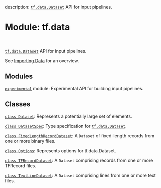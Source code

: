 description: <a href="../tf/data/Dataset.md"><code>tf.data.Dataset</code></a> API for input pipelines.

<div itemscope itemtype="http://developers.google.com/ReferenceObject">
<meta itemprop="name" content="tf.data" />
<meta itemprop="path" content="Stable" />
</div>

# Module: tf.data

<!-- Insert buttons and diff -->

<table class="tfo-notebook-buttons tfo-api nocontent" align="left">

</table>



<a href="../tf/data/Dataset.md"><code>tf.data.Dataset</code></a> API for input pipelines.


See [Importing Data](https://tensorflow.org/guide/data) for an overview.

## Modules

[`experimental`](../tf/data/experimental.md) module: Experimental API for building input pipelines.

## Classes

[`class Dataset`](../tf/data/Dataset.md): Represents a potentially large set of elements.

[`class DatasetSpec`](../tf/data/DatasetSpec.md): Type specification for <a href="../tf/data/Dataset.md"><code>tf.data.Dataset</code></a>.

[`class FixedLengthRecordDataset`](../tf/data/FixedLengthRecordDataset.md): A `Dataset` of fixed-length records from one or more binary files.

[`class Options`](../tf/data/Options.md): Represents options for tf.data.Dataset.

[`class TFRecordDataset`](../tf/data/TFRecordDataset.md): A `Dataset` comprising records from one or more TFRecord files.

[`class TextLineDataset`](../tf/data/TextLineDataset.md): A `Dataset` comprising lines from one or more text files.

